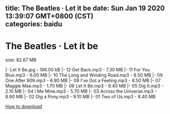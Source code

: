 
title: The Beatles · Let it be
date: Sun Jan 19 2020 13:39:07 GMT+0800 (CST)    
categories: baidu
---

# The Beatles · Let it be
size: 82.67 MB
 
 
|- Let It Be.jpg - 166.00 kB
|- 12 Get Back.mp3 - 7.30 MB
|- 11 For You Blue.mp3 - 6.00 MB
|- 10 The Long and Winding Road.mp3 - 8.50 MB
|- 09 One After 909.mp3 - 6.90 MB
|- 08 I've Got a Feeling.mp3 - 8.50 MB
|- 07 Maggie Mae.mp3 - 1.70 MB
|- 06 Let It Be.mp3 - 9.40 MB
|- 05 Dig It.mp3 - 2.10 MB
|- 04 I Me Mine.mp3 - 5.70 MB
|- 03 Across the Universe.mp3 - 8.90 MB
|- 02 Dig a Pony.mp3 - 9.10 MB
|- 01 Two of Us.mp3 - 8.40 MB

[How to download](https://bpcam.bemobtrk.com/go/2ceec3aa-1ca2-46d6-b9ff-aaa5c184517c?jno=2615)